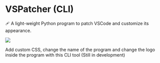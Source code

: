 # VSPatcher (CLI)
<p>🩹 A light-weight Python program to patch VSCode and customize its appearance.</p>

<img src="https://i.postimg.cc/PrVSygXZ/VSCODE-PATCHER-LIGHT.png">

Add custom CSS, change the name of the program and change the logo inside the program with this CLI tool (Still in development)
